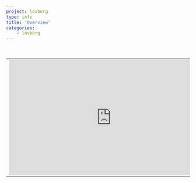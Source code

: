 ```yaml
---
project: lovberg
type: info
title: 'Overview'
categories: 
    - lovberg
---
```


<br>

<center>
<table>
<tr>
<td>
<iframe width="560" height="315" src="https://www.youtube.com/embed/66G_le3aPI4?rel=0" frameborder="0" allow="autoplay; encrypted-media" allowfullscreen></iframe>
</td>
<td>
<iframe width="560" height="315" src="https://www.youtube.com/embed/MRJTUXejQXI?rel=0" frameborder="0" allow="autoplay; encrypted-media" allowfullscreen></iframe>
</td>
</tr>
</table>
</center>
<br>